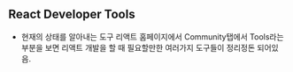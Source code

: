 ## React Developer Tools

- 현재의 상태를 알아내는 도구
  리액트 홈페이지에서 Community탭에서 Tools라는 부분을 보면 리액트 개발을 할 때 필요할만한 여러가지 도구들이 정리정돈 되어있음.

